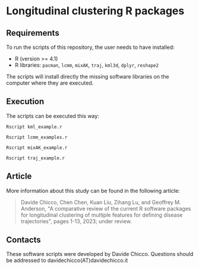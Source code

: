 # Longitudinal clustering R packages

## Requirements
To run the scripts of this repository, the user needs to have installed:
* R (version >= 4.1)
* R libraries: `pacman`, `lcmm`, `mixAK`, `traj`, `kml3d`, `dplyr`, `reshape2`

The scripts will install directly the missing software libraries on the computer where they are executed.

## Execution
The scripts can be executed this way:

`Rscript kml_example.r`

`Rscript lcmm_examples.r`

`Rscript mixAK_example.r`

`Rscript traj_example.r`

## Article
More information about this study can be found in the following article:

> Davide Chicco, Chen Chen, Kuan Liu, Zihang Lu, and Geoffrey M. Anderson, "A comparative review of the current R software packages for longitudinal clustering of
multiple features for defining disease trajectories",  pages 1-13, 2023; under review.


## Contacts
These software scripts were developed by Davide Chicco. Questions should be addressed to davidechicco(AT)davidechicco.it
